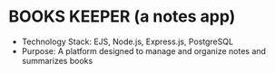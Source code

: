 
# BOOKS KEEPER (a notes app)

- Technology Stack: EJS, Node.js, Express.js, PostgreSQL
- Purpose: A platform designed to manage and organize notes and  summarizes books
